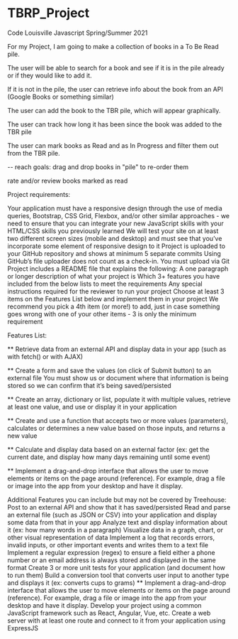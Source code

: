 # TBRP_Project
Code Louisville Javascript Spring/Summer 2021

For my Project, I am going to make a collection of books in a To Be Read pile. 

The user will be able to search for a book and see if it is in the pile already or if they would like to add it.

If it is not in the pile, the user can retrieve info about the book from an API (Google Books or something similar)

The user can add the book to the TBR pile, which will appear graphically. 

The user can track how long it has been since the book was added to the TBR pile

The user can mark books as Read and as In Progress and filter them out from the TBR pile.

-- reach goals: 
drag and drop books in "pile" to re-order them

rate and/or review books marked as read


Project requirements:

Your application must have a responsive design through the use of media queries, Bootstrap, CSS Grid, Flexbox, and/or other similar approaches - we need to ensure that you can integrate your new JavaScript skills with your HTML/CSS skills you previously learned
We will test your site on at least two different screen sizes (mobile and desktop) and must see that you’ve incorporate some element of responsive design to it
Project is uploaded to your GitHub repository and shows at minimum 5 separate commits
Using GitHub’s file uploader does not count as a check-in. You must upload via Git
Project includes a README file that explains the following:
A one paragraph or longer description of what your project is
Which 3+ features you have included from the below lists to meet the requirements
Any special instructions required for the reviewer to run your project
Choose at least 3 items on the Features List below and implement them in your project
We recommend you pick a 4th item (or more!) to add, just in case something goes wrong with one of your other items - 3 is only the minimum requirement


Features List:

** Retrieve data from an external API and display data in your app (such as with fetch() or with AJAX)

** Create a form and save the values (on click of Submit button) to an external file 
You must show us or document where that information is being stored so we can confirm that it’s being saved/persisted

** Create an array, dictionary or list, populate it with multiple values, retrieve at least one value, and use or display it in your application

** Create and use a function that accepts two or more values (parameters), calculates or determines a new value based on those inputs, and returns a new value

** Calculate and display data based on an external factor (ex: get the current date, and display how many days remaining until some event)

** Implement a drag-and-drop interface that allows the user to move elements or items on the page around (reference). For example, drag a file or image into the app from your desktop and have it display. 




Additional Features you can include but may not be covered by Treehouse:
Post to an external API and show that it has saved/persisted
Read and parse an external file (such as JSON or CSV) into your application and display some data from that in your app
Analyze text and display information about it (ex: how many words in a paragraph)
Visualize data in a graph, chart, or other visual representation of data
Implement a log that records errors, invalid inputs, or other important events and writes them to a text file
Implement a regular expression (regex) to ensure a field either a phone number or an email address is always stored and displayed in the same format
Create 3 or more unit tests for your application (and document how to run them)
Build a conversion tool that converts user input to another type and displays it (ex: converts cups to grams)
** Implement a drag-and-drop interface that allows the user to move elements or items on the page around (reference). For example, drag a file or image into the app from your desktop and have it display. 
Develop your project using a common JavaScript framework such as React, Angular, Vue, etc.
Create a web server with at least one route and connect to it from your application using ExpressJS

